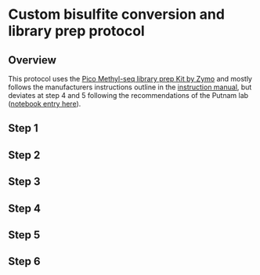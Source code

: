 # Custom bisulfite conversion and library prep protocol

## Overview
This protocol uses the [Pico Methyl-seq library prep Kit by Zymo](https://www.zymoresearch.com/products/pico-methyl-seq-library-prep-kit) and mostly follows the manufacturers instructions outline in the [instruction manual](https://github.com/epigeneticstoocean/2018OAExp_larvae/blob/master/protocols/_d5455_d5456_picomethylseq.pdf), but deviates at step 4 and 5 following the recommendations of the Putnam lab ([notebook entry here](https://github.com/epigeneticstoocean/2018OAExp_larvae/blob/master/notebook/20200827_PutnamProtocolForPicoMethylationKit.md)).

## Step 1

## Step 2

## Step 3

## Step 4

## Step 5 

## Step 6

